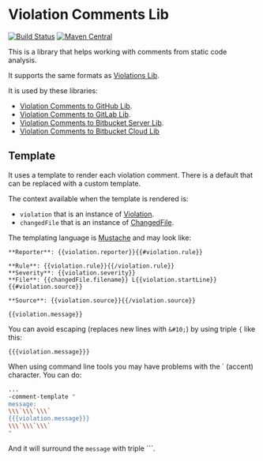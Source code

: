 # Violation Comments Lib

[![Build Status](https://travis-ci.org/tomasbjerre/violation-comments-lib.svg?branch=master)](https://travis-ci.org/tomasbjerre/violation-comments-lib)
[![Maven Central](https://maven-badges.herokuapp.com/maven-central/se.bjurr.violations/violation-comments-lib/badge.svg)](https://maven-badges.herokuapp.com/maven-central/se.bjurr.violations/violation-comments-lib)

This is a library that helps working with comments from static code analysis.

It supports the same formats as [Violations Lib](https://github.com/tomasbjerre/violations-lib).

It is used by these libraries:
 * [Violation Comments to GitHub Lib](https://github.com/tomasbjerre/violation-comments-to-github-lib).
 * [Violation Comments to GitLab Lib](https://github.com/tomasbjerre/violation-comments-to-gitlab-lib).
 * [Violation Comments to Bitbucket Server Lib](https://github.com/tomasbjerre/violation-comments-to-bitbucket-server-lib).
 * [Violation Comments to Bitbucket Cloud Lib](https://github.com/tomasbjerre/violation-comments-to-bitbucket-cloud-lib)

## Template

It uses a template to render each violation comment. There is a default that can be replaced with a custom template. 

The context available when the template is rendered is:

 * `violation` that is an instance of [Violation](src/main/java/se/bjurr/violations/comments/lib/model/ViolationData.java).
 * `changedFile` that is an instance of [ChangedFile](src/main/java/se/bjurr/violations/comments/lib/model/ChangedFile.java).

The templating language is [Mustache](https://github.com/spullara/mustache.java) and may look like:

```
**Reporter**: {{violation.reporter}}{{#violation.rule}}

**Rule**: {{violation.rule}}{{/violation.rule}}
**Severity**: {{violation.severity}}
**File**: {{changedFile.filename}} L{{violation.startLine}}{{#violation.source}}

**Source**: {{violation.source}}{{/violation.source}}

{{violation.message}}
```

You can avoid escaping (replaces new lines with `&#10;`) by using triple `{` like this:

```
{{{violation.message}}}
```

When using command line tools you may have problems with the ` (accent) character. You can do:

```bash
...
-comment-template "
message: 
\\\`\\\`\\\`
{{{violation.message}}}
\\\`\\\`\\\`
"
```

And it will surround the `message` with triple ```.

